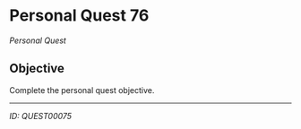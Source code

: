 # Personal Quest 76

*Personal Quest*

## Objective
Complete the personal quest objective.

---
*ID: QUEST00075*